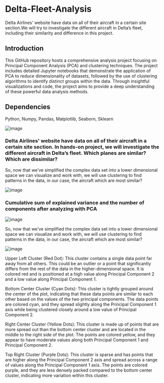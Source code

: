 # Delta-Fleet-Analysis
Delta Airlines' website have data on all of their aircraft in a certain site section.We will try to investigate the different aircraft in Delta’s fleet, including their similarity and difference in this project.

## Introduction
This GitHub repository hosts a comprehensive analysis project focusing on Principal Component Analysis (PCA) and clustering techniques. The project includes detailed Jupyter notebooks that demonstrate the application of PCA to reduce dimensionality of datasets, followed by the use of clustering algorithms to identify distinct groups within the data. Through insightful visualizations and code, the project aims to provide a deep understanding of these powerful data analysis methods.

## Dependencies
Python, Numpy, Pandas, Matplotlib, Seaborn, Sklearn

![image](https://github.com/Yufei-Terry/Delta-Fleet-Analysis/assets/146860931/2e53f74f-895f-42b2-8df1-36cc455ea064)

### Delta Airlines' website have data on all of their aircraft in a certain site section. In hands-on project, we will investigate the different aircraft in Delta’s fleet. Which planes are similar? Which are dissimilar?

So, now that we’ve simplified the complex data set into a lower dimensional space we can visualize and work with, we will use clustering to find patterns in the data, in our case, the aircraft which are most similar?

![image](https://github.com/Yufei-Terry/Delta-Fleet-Analysis/assets/146860931/17f5b950-7664-484c-865f-b40e3d2e2082)

### Cumulative sum of explained variance and the number of components after analyzing with PCA

![image](https://github.com/Yufei-Terry/Delta-Fleet-Analysis/assets/146860931/f4abd9ca-d746-46c0-b438-337d1f583a93)

So, now that we’ve simplified the complex data set into a lower dimensional space we can visualize and work with, we will use clustering to find patterns in the data, in our case, the aircraft which are most similar?

![image](https://github.com/Yufei-Terry/Delta-Fleet-Analysis/assets/146860931/bcda6758-9748-4df4-973c-5e843b2ef633)

Upper Left Cluster (Red Dot): This cluster contains a single data point far away from all others. This could be an outlier or a point that significantly differs from the rest of the data in the higher-dimensional space. It is colored red and is positioned at a high value along Principal Component 2 and a low value along Principal Component 1.

Bottom Center Cluster (Cyan Dots): This cluster is tightly grouped around the center of the plot, indicating that these data points are similar to each other based on the values of the two principal components. The data points are colored cyan, and they spread slightly along the Principal Component 1 axis while being clustered closely around a low value of Principal Component 2.

Right Center Cluster (Yellow Dots): This cluster is made up of points that are more spread out than the bottom center cluster and are located in the middle to the right side of the plot. The points are colored yellow, and they appear to have moderate values along both Principal Component 1 and Principal Component 2.

Top Right Cluster (Purple Dots): This cluster is sparse and has points that are higher along the Principal Component 2 axis and spread across a range of values along the Principal Component 1 axis. The points are colored purple, and they are less densely packed compared to the bottom center cluster, indicating more variation within this cluster.



